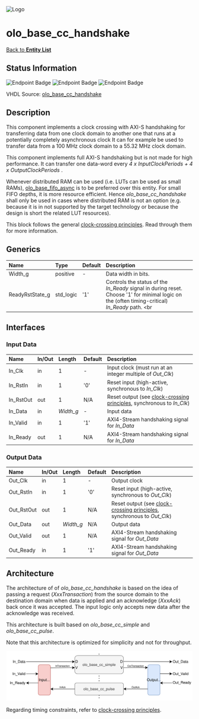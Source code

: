 <img src="../Logo.png" alt="Logo" width="400">

# olo_base_cc_handshake

[Back to **Entity List**](../EntityList.md)

## Status Information

![Endpoint Badge](https://img.shields.io/endpoint?url=https://storage.googleapis.com/open-logic-badges/coverage/olo_base_cc_handshake.json?cacheSeconds=0) ![Endpoint Badge](https://img.shields.io/endpoint?url=https://storage.googleapis.com/open-logic-badges/branches/olo_base_cc_handshake.json?cacheSeconds=0) ![Endpoint Badge](https://img.shields.io/endpoint?url=https://storage.googleapis.com/open-logic-badges/issues/olo_base_cc_handshake.json?cacheSeconds=0)

VHDL Source: [olo_base_cc_handshake](../../src/base/vhdl/olo_base_cc_handshake.vhd)

## Description

This component implements a clock crossing with AXI-S handshaking for transferring data from one clock domain to another one that runs at a potentially completely asynchronous clock It can for example be used to transfer data from a 100 MHz clock domain to a 55.32 MHz clock domain.

This component implements full AXI-S handshaking but is not made for high performance. It can transfer one data-word every *4 x InputClockPeriods + 4 x OutputClockPeriods* .

Whenever distributed RAM can be used (i.e. LUTs can be used as small RAMs), [olo_base_fifo_async](./olo_base_fifo_async.md) is to be preferred over this entity. For small FIFO depths, it is more resource efficient. Hence *olo_base_cc_handshake* shall only be used in cases where distributed RAM is not an option (e.g. because it is in not supported by the target technology or because the design is short the related LUT resources).

This block follows the general [clock-crossing principles](clock_crossing_principles.md). Read through them for more information.

## Generics

| Name            | Type      | Default | Description                                                  |
| :-------------- | :-------- | ------- | :----------------------------------------------------------- |
| Width_g         | positive  | -       | Data width in bits.                                          |
| ReadyRstState_g | std_logic | '1'     | Controls the status of the *In_Ready* signal in during reset.<br>Choose '1' for minimal logic on the (often timing-critical) *In_Ready* path. <br |

## Interfaces

### Input Data

| Name      | In/Out | Length    | Default | Description                                                  |
| :-------- | :----- | :-------- | ------- | :----------------------------------------------------------- |
| In_Clk    | in     | 1         | -       | Input clock (must run at an integer multiple of *Out_Clk*)   |
| In_RstIn  | in     | 1         | '0'     | Reset input (high-active, synchronous to *In_Clk*)           |
| In_RstOut | out    | 1         | N/A     | Reset output (see [clock-crossing principles](clock_crossing_principles.md), synchronous to *In_Clk*) |
| In_Data   | in     | *Width_g* | -       | Input data                                                   |
| In_Valid  | in     | 1         | '1'     | AXI4-Stream handshaking signal for *In_Data*                 |
| In_Ready  | out    | 1         | N/A     | AXI4-Stream handshaking signal for *In_Data*                 |

### Output Data

| Name       | In/Out | Length    | Default | Description                                                  |
| :--------- | :----- | :-------- | ------- | :----------------------------------------------------------- |
| Out_Clk    | in     | 1         | -       | Output clock                                                 |
| Out_RstIn  | in     | 1         | '0'     | Reset input (high-active, synchronous to *Out_Clk*)          |
| Out_RstOut | out    | 1         | N/A     | Reset output (see [clock-crossing principles](clock_crossing_principles.md), synchronous to *Out_Clk*) |
| Out_Data   | out    | *Width_g* | N/A     | Output data                                                  |
| Out_Valid  | out    | 1         | N/A     | AXI4-Stream handshaking signal for *Out_Data*                |
| Out_Ready  | in     | 1         | '1'     | AXI4-Stream handshaking signal for *Out_Data*                |

## Architecture

The architecture of of *olo_base_cc_handshake* is based on the idea of passing a request (*XxxTransaction*) from the source domain to the destination domain when data is applied and an acknowledge (*XxxAck*) back once it was accepted. The input logic only accepts new data after the acknowledge was received.

This architecture is built based on *olo_base_cc_simple* and *olo_base_cc_pulse*. 

Note that this architecture is optimized for simplicity and not for throughput.



![architecture](./clock_crossings/olo_base_cc_handshake.svg)

Regarding timing constraints, refer to [clock-crossing principles](clock_crossing_principles.md).





